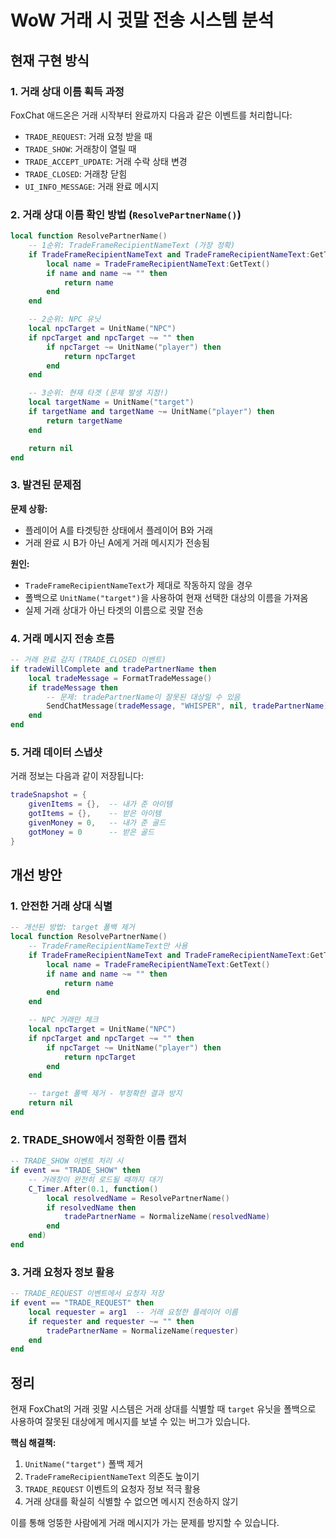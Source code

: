 # WoW 거래 시 귓말 전송 시스템 분석

## 현재 구현 방식

### 1. 거래 상대 이름 획득 과정

FoxChat 애드온은 거래 시작부터 완료까지 다음과 같은 이벤트를 처리합니다:

- `TRADE_REQUEST`: 거래 요청 받을 때
- `TRADE_SHOW`: 거래창이 열릴 때
- `TRADE_ACCEPT_UPDATE`: 거래 수락 상태 변경
- `TRADE_CLOSED`: 거래창 닫힘
- `UI_INFO_MESSAGE`: 거래 완료 메시지

### 2. 거래 상대 이름 확인 방법 (`ResolvePartnerName()`)

```lua
local function ResolvePartnerName()
    -- 1순위: TradeFrameRecipientNameText (가장 정확)
    if TradeFrameRecipientNameText and TradeFrameRecipientNameText:GetText() then
        local name = TradeFrameRecipientNameText:GetText()
        if name and name ~= "" then
            return name
        end
    end

    -- 2순위: NPC 유닛
    local npcTarget = UnitName("NPC")
    if npcTarget and npcTarget ~= "" then
        if npcTarget ~= UnitName("player") then
            return npcTarget
        end
    end

    -- 3순위: 현재 타겟 (문제 발생 지점!)
    local targetName = UnitName("target")
    if targetName and targetName ~= UnitName("player") then
        return targetName
    end

    return nil
end
```

### 3. 발견된 문제점

**문제 상황:**
- 플레이어 A를 타겟팅한 상태에서 플레이어 B와 거래
- 거래 완료 시 B가 아닌 A에게 거래 메시지가 전송됨

**원인:**
- `TradeFrameRecipientNameText`가 제대로 작동하지 않을 경우
- 폴백으로 `UnitName("target")`을 사용하여 현재 선택한 대상의 이름을 가져옴
- 실제 거래 상대가 아닌 타겟의 이름으로 귓말 전송

### 4. 거래 메시지 전송 흐름

```lua
-- 거래 완료 감지 (TRADE_CLOSED 이벤트)
if tradeWillComplete and tradePartnerName then
    local tradeMessage = FormatTradeMessage()
    if tradeMessage then
        -- 문제: tradePartnerName이 잘못된 대상일 수 있음
        SendChatMessage(tradeMessage, "WHISPER", nil, tradePartnerName)
    end
end
```

### 5. 거래 데이터 스냅샷

거래 정보는 다음과 같이 저장됩니다:
```lua
tradeSnapshot = {
    givenItems = {},  -- 내가 준 아이템
    gotItems = {},    -- 받은 아이템
    givenMoney = 0,   -- 내가 준 골드
    gotMoney = 0      -- 받은 골드
}
```

## 개선 방안

### 1. 안전한 거래 상대 식별

```lua
-- 개선된 방법: target 폴백 제거
local function ResolvePartnerName()
    -- TradeFrameRecipientNameText만 사용
    if TradeFrameRecipientNameText and TradeFrameRecipientNameText:GetText() then
        local name = TradeFrameRecipientNameText:GetText()
        if name and name ~= "" then
            return name
        end
    end

    -- NPC 거래만 체크
    local npcTarget = UnitName("NPC")
    if npcTarget and npcTarget ~= "" then
        if npcTarget ~= UnitName("player") then
            return npcTarget
        end
    end

    -- target 폴백 제거 - 부정확한 결과 방지
    return nil
end
```

### 2. TRADE_SHOW에서 정확한 이름 캡처

```lua
-- TRADE_SHOW 이벤트 처리 시
if event == "TRADE_SHOW" then
    -- 거래창이 완전히 로드될 때까지 대기
    C_Timer.After(0.1, function()
        local resolvedName = ResolvePartnerName()
        if resolvedName then
            tradePartnerName = NormalizeName(resolvedName)
        end
    end)
end
```

### 3. 거래 요청자 정보 활용

```lua
-- TRADE_REQUEST 이벤트에서 요청자 저장
if event == "TRADE_REQUEST" then
    local requester = arg1  -- 거래 요청한 플레이어 이름
    if requester and requester ~= "" then
        tradePartnerName = NormalizeName(requester)
    end
end
```

## 정리

현재 FoxChat의 거래 귓말 시스템은 거래 상대를 식별할 때 `target` 유닛을 폴백으로 사용하여 잘못된 대상에게 메시지를 보낼 수 있는 버그가 있습니다.

**핵심 해결책:**
1. `UnitName("target")` 폴백 제거
2. `TradeFrameRecipientNameText` 의존도 높이기
3. `TRADE_REQUEST` 이벤트의 요청자 정보 적극 활용
4. 거래 상대를 확실히 식별할 수 없으면 메시지 전송하지 않기

이를 통해 엉뚱한 사람에게 거래 메시지가 가는 문제를 방지할 수 있습니다.
